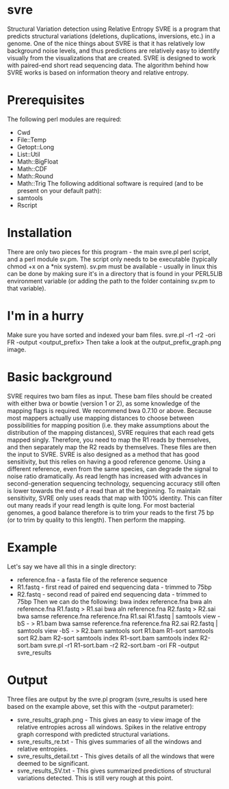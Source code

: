 # svre
Structural Variation detection using Relative Entropy
SVRE is a program that predicts structural variations (deletions, duplications, inversions, etc.) in a genome. One of the nice things about SVRE is that it has relatively low background noise levels, and thus predictions are relatively easy to identify visually from the visualizations that are created.
SVRE is designed to work with paired-end short read sequencing data. The algorithm behind how SVRE works is based on information theory and relative entropy.

# Prerequisites
The following perl modules are required:
* Cwd
* File::Temp
* Getopt::Long
* List::Util
* Math::BigFloat
* Math::CDF
* Math::Round
* Math::Trig
The following additional software is required (and to be present on your default path):
* samtools
* Rscript

# Installation
There are only two pieces for this program - the main svre.pl perl script, and a perl module sv.pm. The script only needs to be executable (typically chmod +x on a \*nix system). sv.pm must be available - usually in linux this can be done by making sure it's in a directory that is found in your PERL5LIB environment variable (or adding the path to the folder containing sv.pm to that variable).

# I'm in a hurry
Make sure you have sorted and indexed your bam files.
svre.pl -r1 <R1 bam file> -r2 <R2 bam file> -ori FR -output <output_prefix>
Then take a look at the output_prefix_graph.png image.

# Basic background
SVRE requires two bam files as input.
These bam files should be created with either bwa or bowtie (version 1 or 2), as some knowledge of the mapping flags is required. We recommend bwa 0.7.10 or above.
Because most mappers actually use mapping distances to choose between possibilities for mapping position (i.e. they make assumptions about the distribution of the mapping distances), SVRE requires that each read gets mapped singly. Therefore, you need to map the R1 reads by themselves, and then separately map the R2 reads by themselves. These files are then the input to SVRE.
SVRE is also designed as a method that has good sensitivity, but this relies on having a good reference genome. Using a different reference, even from the same species, can degrade the signal to noise ratio dramatically.
As read length has increased with advances in second-generation sequencing technology, sequencing accuracy still often is lower towards the end of a read than at the beginning. To maintain sensitivity, SVRE only uses reads that map with 100% identity. This can filter out many reads if your read length is quite long. For most bacterial genomes, a good balance therefore is to trim your reads to the first 75 bp (or to trim by quality to this length). Then perform the mapping.

# Example
Let's say we have all this in a single directory:
* reference.fna - a fasta file of the reference sequence
* R1.fastq - first read of paired end sequencing data - trimmed to 75bp
* R2.fastq - second read of paired end sequencing data - trimmed to 75bp
Then we can do the following:
bwa index reference.fna
bwa aln reference.fna R1.fastq > R1.sai
bwa aln reference.fna R2.fastq > R2.sai
bwa samse reference.fna reference.fna R1.sai R1.fastq | samtools view -bS - > R1.bam
bwa samse reference.fna reference.fna R2.sai R2.fastq | samtools view -bS - > R2.bam
samtools sort R1.bam R1-sort
samtools sort R2.bam R2-sort
samtools index R1-sort.bam
samtools index R2-sort.bam
svre.pl -r1 R1-sort.bam -r2 R2-sort.bam -ori FR -output svre_results

# Output
Three files are output by the svre.pl program (svre_results is used here based on the example above, set this with the -output parameter):
* svre_results_graph.png - This gives an easy to view image of the relative entropies across all windows. Spikes in the relative entropy graph correspond with predicted structural variations.
* svre_results_re.txt - This gives summaries of all the windows and relative entropies.
* svre_results_detail.txt - This gives details of all the windows that were deemed to be significant.
* svre_results_SV.txt - This gives summarized predictions of structural variations detected. This is still very rough at this point.
